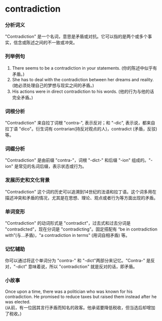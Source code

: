 # contradiction

### 分析词义

  

"Contradiction" 是一个名词，意思是矛盾或对抗。它可以指的是两个或多个事实，信念或陈述之间的不一致或冲突。

  

### 列举例句

  

1.  There seems to be a contradiction in your statements. (你的陈述中似乎有矛盾。)
2.  She has to deal with the contradiction between her dreams and reality. (她必须处理自己的梦想与现实之间的矛盾。)
3.  His actions were in direct contradiction to his words. (他的行为与他的话完全矛盾。)

  

### 词根分析

  

"Contradiction" 来自拉丁词根 "contra-", 表示反对；和 "-dic", 表示说，都来自拉丁语 "dico"。衍生词有 contrarian(持反对观点的人)，contradict (矛盾，反驳) 等。

  

### 词缀分析

  

"Contradiction" 是由前缀 "contra-"，词根 "-dict-" 和后缀 "-ion" 组成的。"-ion" 是常见的名词后缀，表示状态或行为。

  

### 发展历史和文化背景

  

"Contradiction" 这个词的历史可以追溯到14世纪的法语和拉丁语。这个词多用在描述冲突和矛盾的情况，尤其是在思想、理论、观点或者行为等方面出现的矛盾。

  

### 单词变形

  

"Contradiction" 的动词形式是 "contradict"，过去式和过去分词是 "contradicted"，现在分词是 "contradicting"。固定搭配有 “be in contradiction with”(与...矛盾)，"a contradiction in terms" (用词自相矛盾) 等。

  

### 记忆辅助

  

你可以通过将这个单词分为 "contra-" 和 "-dict"两部分来记忆。"Contra-" 是反对，"-dict" 意味着说，所以 "contradiction" 就是反对的话，即矛盾。

  

### 小故事

  

Once upon a time, there was a politician who was known for his contradiction. He promised to reduce taxes but raised them instead after he was elected.  
(从前，有一位因其言行矛盾而知名的政客。他承诺要降低税收，但当选后却增加了税收。)
